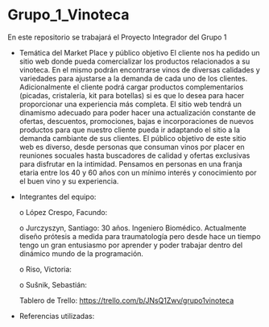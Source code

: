 # Grupo_1_Vinoteca
En este repositorio se trabajará el Proyecto Integrador del Grupo 1
* Temática del Market Place y público objetivo
El cliente nos ha pedido un sitio web donde pueda comercializar los productos relacionados a su vinoteca. En el mismo podrán encontrarse vinos de diversas 
calidades y variedades para ajustarse a la demanda de cada uno de los clientes. Adicionalmente el cliente podrá cargar productos complementarios (picadas, 
cristalería, kit para botellas) si es que lo desea para hacer proporcionar una experiencia más completa. El sitio web tendrá un dinamismo adecuado para poder
hacer una actualización constante de ofertas, descuentos, promociones, bajas e incorporaciones de nuevos productos para que nuestro cliente pueda ir adaptando el 
sitio a la demanda cambiante de sus clientes.
El público objetivo de este sitio web es diverso, desde personas que consuman vinos por placer en reuniones socuales hasta buscadores de calidad y ofertas exclusivas 
para disfrutar en la intimidad. Pensamos en personas en una franja etaria entre los 40  y 60 años con un mínimo interés y conocimiento por el buen vino y su experiencia.

* Integrantes del equipo:

    o	López Crespo, Facundo:
    
    o	Jurczyszyn, Santiago: 30 años. Ingeniero Biomédico. Actualmente diseño prótesis a medida para traumatología pero desde hace un tiempo tengo un gran entusiasmo por 
aprender y poder trabajar dentro del dinámico mundo de la programación.

    o	Riso, Victoria:
    
    o	Sušnik, Sebastián: 
    
    Tablero de Trello: 
    https://trello.com/b/JNsQ1Zwv/grupo1vinoteca

* Referencias utilizadas:
